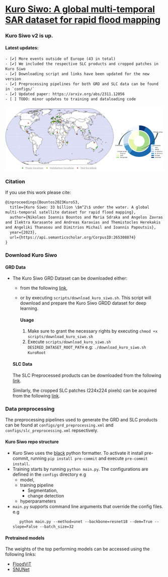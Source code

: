 # [Kuro Siwo: A global multi-temporal SAR dataset for rapid flood mapping](https://arxiv.org/abs/2311.12056)

### Kuro Siwo v2 is up.
  #### Latest updates:
    - [✔️] More events outside of Europe (43 in total)
    - [✔️] We included the respective SLC products and cropped patches in Kuro Siwo
    - [✔️] Downloading script and links have been updated for the new version
    - [✔️] Preprocessing pipelines for both GRD and SLC data can be found in `configs/`
    - [✔️] Updated paper: https://arxiv.org/abs/2311.12056
    - [ ] TODO: minor updates to training and dataloading code 

![Kuro Siwo](imgs/kuro_spatial.png)

### Citation
If you use this work please cite:
```
@inproceedings{Bountos2023KuroS3,
  title={Kuro Siwo: 33 billion \$m^2\$ under the water. A global multi-temporal satellite dataset for rapid flood mapping},
  author={Nikolaos Ioannis Bountos and Maria Sdraka and Angelos Zavras and Ilektra Karasante and Andreas Karavias and Themistocles Herekakis and Angeliki Thanasou and Dimitrios Michail and Ioannis Papoutsis},
  year={2023},
  url={https://api.semanticscholar.org/CorpusID:265308874}
}
```

### Download Kuro Siwo
  #### GRD Data
- The Kuro Siwo GRD Dataset can be downloaded either:
  - from the following [link](https://www.dropbox.com/scl/fo/xc69aclh0q4lykd22ynkb/AAaDu8gBtoSdOpmffv7JY50?rlkey=uds2b2aot6oubc9hmnrm7myy7&st=21u41kwx&dl=0),


  - or by executing ```scripts/download_kuro_siwo.sh```. This script will download and prepare the Kuro Siwo GRDD dataset for deep learning.

    #### Usage 

    1. Make sure to grant the necessary rights by executing `chmod +x scripts/download_kuro_siwo.sh`
    2. Execute `scripts/download_kuro_siwo.sh DESIRED_DATASET_ROOT_PATH` e.g: `./download_kuro_siwo.sh KuroRoot`
   
  #### SLC Data
  The SLC Preprocessed products can be downloaded from the following [link](https://www.dropbox.com/scl/fo/kknf6ycz6ywffopjxroys/AOIedl2NgWnOXQBEDUGv4m0?rlkey=rb18w8rzpwitg2w3nlhzklnyy&st=p1vv516h&dl=0).

  Similarly, the cropped SLC patches (224x224 pixels) can be acquired from the following [link](https://www.dropbox.com/scl/fo/6u1bhbhd34rnn0u47o8dj/AK9vblAzDWqhPTqYvioPUb8?rlkey=i7k862563n936akuqlsdf3w66&st=0f7q3vno&dl=0).  


### Data preprocessing

The preprocessing pipelines used to generate the GRD and SLC products can be found at `configs/grd_preprocessing.xml` and `configs/slc_preprocessing.xml` repsectively.
#### Kuro Siwo repo structure 
  - Kuro Siwo uses the [black](https://github.com/psf/black) python formatter. To activate it install pre-commit, running `pip install pre-commit`
and execute `pre-commit install`.
  - Training starts by running `python main.py`. The configurations are defined in the `configs` directory
 e.g 
    - model,
    - training pipeline 
      - Segmentation,
      - change detection
    - hyperparameters
  - `main.py` supports command line arguments that override the config files.
     e.g 
      ```
         python main.py --method=unet --backbone=resnet18 --dem=True --slope=False --batch_size=32
      ```


#### Pretrained models
The weights of the top performing models can be accessed using the following links:
  - [FloodViT](https://www.dropbox.com/scl/fi/srw7u4cw1gtxrf4xzmsh7/floodvit.pt?rlkey=snskpq1qrdav5u2jya8k2bocg&dl=0)
  - [SNUNet](https://www.dropbox.com/scl/fi/3vlsveoobqe1wc71s5z2d/best_segmentation.pt?rlkey=xpy2thmozzxfzymr8b13m7n51&dl=0)
